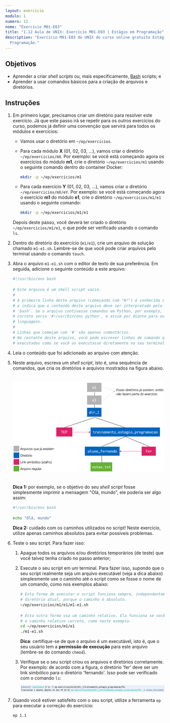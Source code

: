 ```yaml
---
layout: exercicio
modulo: 1
numero: 12
nome: "Exercício M01-E03"
title: "1.12 Aula de UNIX: Exercício M01-E03 | Estágio em Programação"
description: "Exercício M01-E03 de UNIX do curso online gratuito Estágio em
  Programação."
---
```


## Objetivos

- Aprender a criar *shell scripts* ou, mais especificamente,
  [Bash](https://pt.wikipedia.org/wiki/Bash) scripts; e
- Aprender a usar comandos básicos para a criação de arquivos e diretórios.

## Instruções

1. Em primeiro lugar, precisamos criar um diretório para resolver este
exercício. Já que este passo irá se repetir para os outros exercícios do curso,
podemos já definir uma convenção que servirá para todos os módulos e exercícios:
    - Vamos usar o diretório em `~/ep/exercicios`.

    - Para cada módulo **X** (01, 02, 03, ...), vamos criar o diretório
    `~/ep/exercicios/mX`. Por exemplo: se você está começando agora os exercícios
    do módulo **m1**, crie o diretório `~/ep/exercicios/m1` usando o seguinte
    comando dentro do container Docker:

        ```bash
        mkdir -p ~/ep/exercicios/m1
        ```

    - Para cada exercício **Y** (01, 02, 03, ...), vamos criar o diretório
    `~/ep/exercicios/mX/eY`. Por exemplo: se você está começando agora o
    exercício **m1** do módulo **e1**, crie o diretório `~/ep/exercicios/m1/e1`
    usando o seguinte comando:

        ```bash
        mkdir -p ~/ep/exercicios/m1/e1
        ```

    Depois deste passo, você deverá ter criado o diretório
    `~/ep/exercicios/m1/e1`, o que pode ser verificado usando o comando `ls`.

2. Dentro do diretório do exercício (`m1/e1`), crie um arquivo de solução
chamado `m1-e1.sh`. Lembre-se de que você pode criar arquivos pelo terminal
usando o comando `touch`.

3. Abra o arquivo `m1-e1.sh` com o editor de texto de sua preferência.
Em seguida, adicione o seguinte conteúdo a este arquivo:

    ```bash
    #!/usr/bin/env bash

    # Este arquivo é um shell script vazio.
    #
    # A primeira linha deste arquivo (começando com "#!") é conhecida como 'shebang',
    # e indica que o conteúdo deste arquivo deve ser interpretado pelo executável
    # 'bash'. Se o arquivo contivesse comandos em Python, por exemplo, o shebang
    # correto seria '#!/usr/bin/env python', e assim por diante para outras
    # linguagens.
    #
    # Linhas que começam com '#' são apenas comentários.
    # No restante deste arquivo, você pode escrever linhas de comando que serão
    # executadas como se você as executasse diretamente no seu terminal.
    ```

4. Leia o conteúdo que foi adicionado ao arquivo com atenção.

5. Neste arquivo, escreva um *shell script*, isto é, uma sequência de comandos,
   que cria os diretórios e arquivos mostrados na figura abaixo.
    <br>
    <br>
    <br>
    ![screenshot-w1-e1-2](/assets/images/aulas/m01_e01_fs_tree.png)
    <br>
    <br>
    <br>
    **Dica 1:** por exemplo, se o objetivo do seu *shell script* fosse
    simplesmente imprimir a mensagem "Olá, mundo", ele poderia ser algo assim:

    ```bash
    #!/usr/bin/env bash

    echo "Olá, mundo"
    ```

    **Dica 2:** cuidado com os caminhos utilizados no script! Neste exercício,
    utilize apenas caminhos absolutos para evitar possíveis problemas.

5. Teste o seu script. Para fazer isso:

    1. Apague todos os arquivos e/ou diretórios temporários (de teste) que você
    talvez tenha criado no passo anterior;

    2. Execute o seu script em um terminal. Para fazer isso, supondo que o seu
    script realmente seja um arquivo executável (veja a dica abaixo)
    simplesmente use o caminho até o script como se fosse o nome de um comando,
    como nos exemplos abaixo:

        ```bash
        # Esta forma de executar o script funciona sempre, independentemente do seu
        # diretório atual, porque o caminho é absoluto.
        ~/ep/exercicios/m1/e1/m1-e1.sh

        # Esta outra forma usa um caminho relativo. Ela funciona se você passar
        # o caminho relativo correto, como neste exemplo.
        cd ~/ep/exercicios/m1/e1
        ./m1-e1.sh
        ```

        **Dica**: certifique-se de que o arquivo é um executável, isto é, que o seu usuário tem
        a **permissão de execução** para este arquivo (lembre-se do comando `chmod`).

    3. Verifique se o seu script criou os arquivos e diretórios corretamente.
    Por exemplo: de acordo com a figura, o diretório 'fer' deve ser um link
    simbólico para o diretório 'fernando'. Isso pode ser verificado com o
    comando `ls`:

        ![screenshot-w1-e1-2](/assets/images/aulas/m01_e01_ls_out.png)

6. Quando você estiver satisfeito com o seu script, utilize a ferramenta `ep`
   para executar a correção do exercício:

    ```bash
    ep 1.1
    ```
